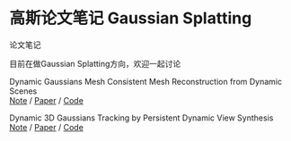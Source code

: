 # 高斯论文笔记 Gaussian Splatting
论文笔记

目前在做Gaussian Splatting方向，欢迎一起讨论

Dynamic Gaussians Mesh Consistent Mesh Reconstruction from Dynamic Scenes<br>
[Note](https://open-mole-68e.notion.site/Dynamic-Gaussians-Mesh-1f28f7e6089280399ae1f582d5d1678d?pvs=73) / [Paper](https://arxiv.org/abs/2404.12379) / [Code](https://github.com/Isabella98Liu/DG-Mesh)

Dynamic 3D Gaussians Tracking by Persistent Dynamic View Synthesis<br>
[Note](https://open-mole-68e.notion.site/Dynamic-3D-Gaussians-Tracking-by-Persistent-Dynamic-View-Synthesis-c8b2748b84bc4035b0486480f1a09f91?pvs=73) / [Paper](https://arxiv.org/abs/2308.09713) / [Code](https://github.com/JonathonLuiten/Dynamic3DGaussians)


